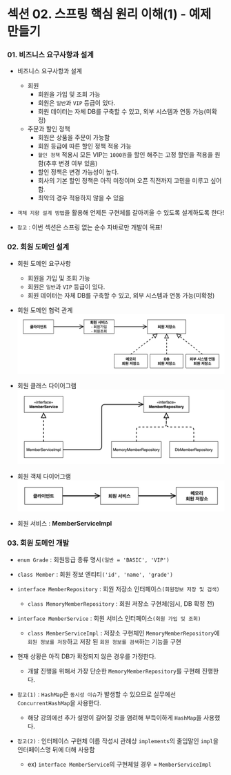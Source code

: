 # 섹션 02. 스프링 핵심 원리 이해(1) - 예제 만들기
### 01. 비즈니스 요구사항과 설계
- 비즈니스 요구사항과 설계
  - 회원
    - 회원을 가입 및 조회 가능
    - 회원은 `일반`과 `VIP` 등급이 있다.
    - 회원 데이터는 자체 DB를 구축할 수 있고, 외부 시스템과 연동 가능(미확정)
  - 주문과 할인 정책
    - 회원은 상품을 주문이 가능함
    - 회원 등급에 따른 할인 정책 적용 가능
    - `할인 정책` 적용시 모든 VIP는 `1000원`을 할인 해주는 고정 할인을 적용을 원함(추후 변경 여부 있음)
    - 할인 정책은 변경 가능성이 높다.
    - 회사의 기본 할인 정책은 아직 미정이며 오픈 직전까지 고민을 미루고 싶어함.
    - 최악의 경우 적용하지 않을 수 있음


- `객체 지향 설계 방법`을 활용해 언제든 구현체를 갈아끼울 수 있도록 설계하도록 한다!
- `참고` : 이번 섹션은 스프링 없는 순수 자바로만 개발이 목표!

### 02. 회원 도메인 설계
- 회원 도메인 요구사항
  - 회원을 가입 및 조회 가능
  - 회원은 `일반`과 `VIP` 등급이 있다.
  - 회원 데이터는 자체 DB를 구축할 수 있고, 외부 시스템과 연동 가능(미확정)


- 회원 도메인 협력 관계
![img.png](img/img.png)


- 회원 클래스 다이어그램
![img_1.png](img/img_1.png)


- 회원 객체 다이어그램
![img_2.png](img/img_2.png)


- 회원 서비스 : __MemberServiceImpl__

### 03. 회원 도메인 개발
- `enum Grade` : 회원등급 종류 명시`(일반 = 'BASIC', 'VIP')`
- `class Member` : 회원 정보 엔티티`('id', 'name', 'grade')`
- `interface MemberRepository` : 회원 저장소 인터페이스`(회원정보 저장 및 검색)`
  - `class MemoryMemberRepository` : 회원 저장소 구현체(임시, DB 확정 전)
- `interface MemberService` : 회원 서비스 인터페이스`(회원 가입 및 조회)`
  - `class MemberServiceImpl` : 저장소 구현체인 `MemoryMemberRepository`에 `회원 정보를 저장`하고 저장 된 `회원 정보를 검색`하는 기능을 구현


- 현재 상황은 아직 DB가 확정되지 않은 경우를 가정한다. 
  - 개발 진행을 위해서 가장 단순한 `MemoryMemberRepository`를 구현해 진행한다.


- `참고(1)` : `HashMap`은 `동시성 이슈`가 발생할 수 있으므로 실무에선 `ConcurrentHashMap`을 사용한다.
  - 해당 강의에선 추가 설명이 길어질 것을 염려해 부득이하게 `HashMap`을 사용했다.
- `참고(2)` : 인터페이스 구현체 이름 작성시 관례상 `implements`의 줄임말인 `impl`을 인터페이스명 뒤에 더해 사용함
  - ex) `interface MemberService`의 구현체일 경우 = `MemberServiceImpl`
